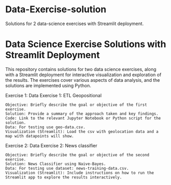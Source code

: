 # Data-Exercise-solution
Solutions for 2 data-science exercises with Streamlit deployment.

# Data Science Exercise Solutions with Streamlit Deployment

This repository contains solutions for two data science exercises, along with a Streamlit deployment for interactive visualization and exploration of the results. 
The exercises cover various aspects of data analysis, and the solutions are implemented using Python.

Exercise 1: Data Exercise 1: ETL Geopositional

    Objective: Briefly describe the goal or objective of the first exercise.
    Solution: Provide a summary of the approach taken and key findings.
    Code: Link to the relevant Jupyter Notebook or Python script for the solution.
    Data: For testing use geo-data.csv.
    Visualization (Streamlit): Load the csv with geolocation data and a map with datapoints will show.

Exercise 2: Data Exercise 2: News classifier

    Objective: Briefly describe the goal or objective of the second exercise.
    Solution: News Classifier using Naive-Bayes.
    Data: For testing use dataset: news-training-data.csv.
    Visualization (Streamlit): Include instructions on how to run the Streamlit app to explore the results interactively.

